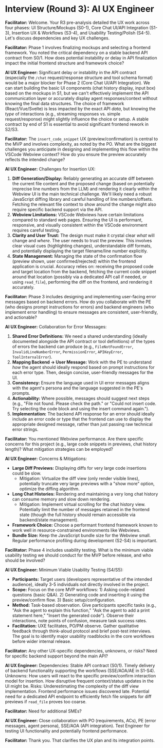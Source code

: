 # Interview (Round 3): AI UX Engineer

**Facilitator:** Welcome. Your R3 pre-analysis detailed the UX work across four phases: UI Structure/Mockups (S0-1), Core Chat UI/API Integration (S1-3), Insertion UX & Workflows (S3-4), and Usability Testing/Polish (S4-5). Let's discuss dependencies and key UX challenges.

**Facilitator:** Phase 1 involves finalizing mockups and selecting a frontend framework. You noted the critical dependency on a stable backend API contract from S0/1. How does potential instability or delay in API finalization impact the initial frontend structure and framework choice?

**AI UX Engineer:** Significant delay or instability in the API contract (especially the `/chat` request/response structure and tool schema format) would be a major blocker for Phase 2 (Core Chat UI/API Integration). We can start building the basic UI components (chat history display, input box) based on the mockups in S1, but we can't effectively implement the API communication layer or accurately display agent responses/context without knowing the final data structures. The choice of framework (React/Vue/Svelte) is less impacted by the exact API *data*, but knowing the *type* of interactions (e.g., streaming responses vs. simple request/response) might slightly influence the choice or setup. A stable contract by end of S1 is essential to avoid significant frontend rework in S2/S3.

**Facilitator:** The `insert_code_snippet` UX (preview/confirmation) is central to the MVP and involves complexity, as noted by the PO. What are the biggest challenges you anticipate in designing and implementing this flow within the VSCode Webview context? How do you ensure the preview accurately reflects the intended change?

**AI UX Engineer:** Challenges for Insertion UX:
1.  **Diff Generation/Display:** Reliably generating an accurate diff between the current file content and the proposed change (based on potentially imprecise line numbers from the LLM) and rendering it clearly within the Webview UI is the main technical challenge. We'll likely need a robust JavaScript diffing library and careful handling of line numbers/offsets. Fetching the relevant file context to show around the change might also require specific backend support via the API.
2.  **Webview Limitations:** VSCode Webviews have certain limitations compared to standard web pages. Ensuring the UI is performant, responsive, and visually consistent within the VSCode environment requires careful testing.
3.  **Clarity and User Trust:** The design must make it crystal clear *what* will change and *where*. The user needs to trust the preview. This involves clear visual cues (highlighting changes), understandable diff formats, and potentially displaying the target filename/line number explicitly.
4.  **State Management:** Managing the state of the confirmation flow (preview shown, user confirmed/rejected) within the frontend application is crucial.
Accuracy relies on: receiving the proposed code and target location from the backend, fetching the current code snippet around that location (possibly via a dedicated API call if needed, or using `read_file`), performing the diff on the frontend, and rendering it accurately.

**Facilitator:** Phase 3 includes designing and implementing user-facing error messages based on backend errors. How do you collaborate with the PE (who designs prompt instructions for errors) and backend engineers (who implement error handling) to ensure messages are consistent, user-friendly, and actionable?

**AI UX Engineer:** Collaboration for Error Messages:
1.  **Shared Error Definitions:** We need a shared understanding (ideally documented alongside the API contract or tool definitions) of the types of errors the backend can produce (e.g., `FileNotFoundError`, `InvalidLineNumberError`, `PermissionError`, `APIKeyError`, `ToolInternalError`).
2.  **Mapping Backend -> User Message:** Work with the PE to understand *how* the agent should ideally respond based on prompt instructions for each error type. Then, design concise, user-friendly messages for the UI.
3.  **Consistency:** Ensure the language used in UI error messages aligns with the agent's persona and the language suggested in the PE's prompts.
4.  **Actionability:** Where possible, messages should suggest next steps (e.g., "File not found. Please check the path." or "Could not insert code. Try selecting the code block and using the insert command again.").
5.  **Implementation:** The backend API response for an error should ideally include an error code or type that the frontend can use to display the appropriate designed message, rather than just passing raw technical error strings.

**Facilitator:** You mentioned Webview performance. Are there specific concerns for this project (e.g., large code snippets in previews, chat history length)? What mitigation strategies can be employed?

**AI UX Engineer:** Concerns & Mitigations:
*   **Large Diff Previews:** Displaying diffs for very large code insertions could be slow.
    *   Mitigation: Virtualize the diff view (only render visible lines), potentially truncate very large previews with a "show more" option, optimize the diffing algorithm.
*   **Long Chat Histories:** Rendering and maintaining a very long chat history can consume memory and slow down rendering.
    *   Mitigation: Implement virtual scrolling for the chat history view. Potentially limit the number of messages retained in the frontend state (though the full history should remain accessible via backend/state management).
*   **Framework Choice:** Choose a performant frontend framework known to work well in resource-constrained environments like Webviews.
*   **Bundle Size:** Keep the JavaScript bundle size for the Webview small.
Regular performance profiling during development (S2-S4) is important.

**Facilitator:** Phase 4 includes usability testing. What is the minimum viable usability testing we should conduct for the MVP before release, and who should be involved?

**AI UX Engineer:** Minimum Viable Usability Testing (S4/S5):
*   **Participants:** Target users (developers representative of the intended audience), ideally 3-5 individuals not directly involved in the project.
*   **Scope:** Focus on the core MVP workflows: 1) Asking code-related questions (basic Q&A). 2) Generating code and inserting it using the preview/confirm flow. 3) Basic setup/configuration.
*   **Method:** Task-based observation. Give participants specific tasks (e.g., "Ask the agent to explain this function," "Ask the agent to add a print statement here," "Insert the generated code"). Observe their interactions, note points of confusion, measure task success rates.
*   **Facilitation:** UXE facilitates, PO/PM observe. Gather qualitative feedback through think-aloud protocol and brief post-test interviews.
The goal is to identify major usability roadblocks in the core workflows before wider internal release.

**Facilitator:** Any other UX-specific dependencies, unknowns, or risks? Need for specific backend support beyond the main API?

**AI UX Engineer:** Dependencies: Stable API contract (S0/1). Timely delivery of backend functionality supporting the workflows (SSE/AOA/AE in S1-S4). Unknowns: How users will react to the specific preview/confirm interaction model for insertion. How disruptive frequent context/status updates in the UI might be. Risks: Underestimating the complexity of the diff view implementation. Frontend performance issues discovered late. Potential need for a dedicated API endpoint to efficiently fetch file snippets for diff previews if `read_file` proves too coarse.

**Facilitator:** Need for additional SMEs?

**AI UX Engineer:** Close collaboration with PO (requirements, ACs), PE (error messages, agent persona), SSE/AOA (API integration). Test Engineer for testing UI functionality and potentially frontend performance.

**Facilitator:** Thank you. That clarifies the UX plan and its integration points. 